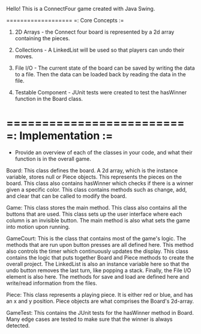 Hello! This is a ConnectFour game created with Java Swing.

===================
=: Core Concepts :=

  1. 2D Arrays - the Connect four board is represented by a 2d array containing the pieces.

  2. Collections - A LinkedList will be used so that players can undo their moves.

  3. File I/O - The current state of the board can be saved by writing the data to a file. 
  Then the data can be loaded back by reading the data in the file.

  4. Testable Component - JUnit tests were created to test the hasWinner function in the 
  Board class. 

=========================
=: Implementation :=
=========================

- Provide an overview of each of the classes in your code, and what their
  function is in the overall game.

Board: This class defines the board. A 2d array, which is the instance variable, stores null or 
Piece objects. This represents the pieces on the board. This class also contains hasWinner which 
checks if there is a winner given a specific color. This class contains methods such as change, 
add, and clear that can be called to modify the board.

Game: This class stores the main method. This class also contains all the buttons that are used. 
This class sets up the user interface where each column is an invisible button. The main method 
is also what sets the game into motion upon running.

GameCourt: This is the class that contains most of the game's logic. The methods that are run upon 
button presses are all defined here. This method also controls the timer which continuously updates 
the display. This class contains the logic that puts together Board and Piece methods to create the 
overall project. The LinkedList is also an instance variable here so that the undo button removes 
the last turn, like popping a stack. Finally, the File I/O element is also here. The methods for 
save and load are defined here and write/read information from the files. 

Piece: This class represents a playing piece. It is either red or blue, and has an x and y position.
Piece objects are what comprises the Board's 2d-array.

GameTest: This contains the JUnit tests for the hasWinner method in Board. Many edge cases are 
tested to make sure that the winner is always detected.


